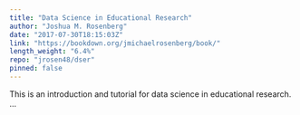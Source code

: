 ```yaml
---
title: "Data Science in Educational Research"
author: "Joshua M. Rosenberg"
date: "2017-07-30T18:15:03Z"
link: "https://bookdown.org/jmichaelrosenberg/book/"
length_weight: "6.4%"
repo: "jrosen48/dser"
pinned: false
---
```


This is an introduction and tutorial for data science in educational research. ...
